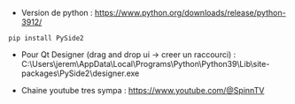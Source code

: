 * Version de python : https://www.python.org/downloads/release/python-3912/

```
pip install PySide2
```

* Pour Qt Designer (drag and drop ui -> creer un raccourci) : C:\Users\jerem\AppData\Local\Programs\Python\Python39\Lib\site-packages\PySide2\designer.exe

* Chaine youtube tres sympa : https://www.youtube.com/@SpinnTV